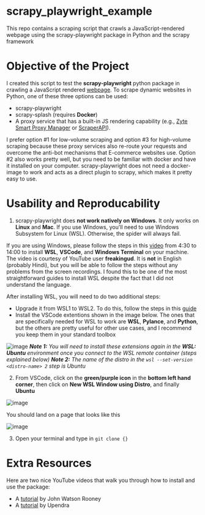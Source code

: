 # scrapy_playwright_example
This repo contains a scraping script that crawls a JavaScript-rendered webpage using the scrapy-playwright package in Python and the scrapy framework

# Objective of the Project
I created this script to test the **scrapy-playwright** python package in crawling a JavaScript rendered [webpage](https://www.disco.com.ar/panales-pampers-confortsec-pequeno-x56/p). To scrape dynamic websites in Python, one of these three options can be used:
- scrapy-playwright
- scrapy-splash (requires **Docker**)
- A proxy service that has a built-in JS rendering capability (e.g., [Zyte Smart Proxy Manager](https://www.zyte.com/smart-proxy-manager/) or [ScraperAPI](https://www.scraperapi.com/documentation/python/)).

I prefer option #1 for low-volume scraping and option #3 for high-volume scraping because these proxy services also re-route your requests and overcome the anti-bot mechanisms that E-commerce websites use. Option #2 also works pretty well, but you need to be familiar with docker and have it installed on your computer. scrapy-playwright does not need a docker-image to work and acts as a direct plugin to scrapy, which makes it pretty easy to use.

# Usability and Reproducability
1. scrapy-playwright does **not work natively on Windows**. It only works on **Linux** and **Mac**. If you use Windows, you'll need to use Windows Subsystem for Linux (WSL). Otherwise, the spider will always fail.

If you are using Windows, please follow the steps in this [video](https://youtu.be/QGSz6KvsDSI?t=272) from 4:30 to 14:00 to install **WSL**, **VSCode**, and **Windows Terminal** on your machine. The video is courtesy of YouTube user **freakingud**. It is **not** in English (probably Hindi), but you will be able to follow the steps without any problems from the screen recordings. I found this to be one of the most straightforward guides to install WSL despite the fact that I did not understand the language.

After installing WSL, you will need to do two additional steps:
- Upgrade it from WSL1 to WSL2. To do this, follow the steps in this [guide](https://dev.to/adityakanekar/upgrading-from-wsl1-to-wsl2-1fl9)
- Install the VSCode extentions shown in the image below. The ones that are specifically needed for WSL to work are **WSL**, **Pylance**, and **Python**, but the others are pretty useful for other use cases, and I recommend you keep them in your standard toolbox 

![image](https://user-images.githubusercontent.com/98691360/193427758-352b83e3-70d5-4366-9377-e21238f04215.png)
_**Note 1:** You will need to install these extensions again in the **WSL: Ubuntu** environment once you connect to the WSL remote container (steps explained below)_
_**Note 2:** The name of the distro in the ```wsl --set-version <distro-name> 2``` step is Ubuntu_

2. From VSCode, click on the **green/purple icon** in the **bottom left hand corner**, then click on **New WSL Window using Distro**, and finally **Ubuntu**

![image](https://user-images.githubusercontent.com/98691360/193428126-c1a44b84-72d1-4e2f-9374-210a9942e975.png)

You should land on a page that looks like this

![image](https://user-images.githubusercontent.com/98691360/193428184-68a5abfe-25c0-486e-b595-c762ebce18d9.png)

3. Open your terminal and type in ```git clone {}```


# Extra Resources
Here are two nice YouTube videos that walk you through how to install and use the package:
- A [tutorial](https://www.youtube.com/watch?v=0wO7K-SoUHM) by John Watson Rooney
- A [tutorial](https://www.youtube.com/watch?v=VDpi9cwgiR8) by Upendra
